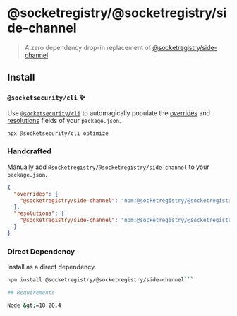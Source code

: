 # @socketregistry/@socketregistry/side-channel

> A zero dependency drop-in replacement of
> [@socketregistry/side-channel](https://www.npmjs.com/package/@socketregistry/side-channel).

## Install

### `@socketsecurity/cli` :sparkles:

Use [`@socketsecurity/cli`](https://www.npmjs.com/package/@socketsecurity/cli)
to automagically populate the
[overrides](https://docs.npmjs.com/cli/v9/configuring-npm/package-json#overrides)
and [resolutions](https://yarnpkg.com/configuration/manifest#resolutions) fields
of your `package.json`.

```sh
npx @socketsecurity/cli optimize
```

### Handcrafted

Manually add `@socketregistry/@socketregistry/side-channel` to your
`package.json`.

```json
{
  "overrides": {
    "@socketregistry/side-channel": "npm:@socketregistry/@socketregistry/side-channel@^1"
  },
  "resolutions": {
    "@socketregistry/side-channel": "npm:@socketregistry/@socketregistry/side-channel@^1"
  }
}
```

### Direct Dependency

Install as a direct dependency.

````sh
npm install @socketregistry/@socketregistry/side-channel```

## Requirements

Node &gt;=18.20.4
````
